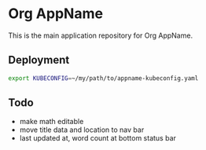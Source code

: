 # Org AppName

This is the main application repository for Org AppName.

## Deployment

```bash
export KUBECONFIG=~/my/path/to/appname-kubeconfig.yaml
```

## Todo

- make math editable
- move title data and location to nav bar
- last updated at, word count at bottom status bar
